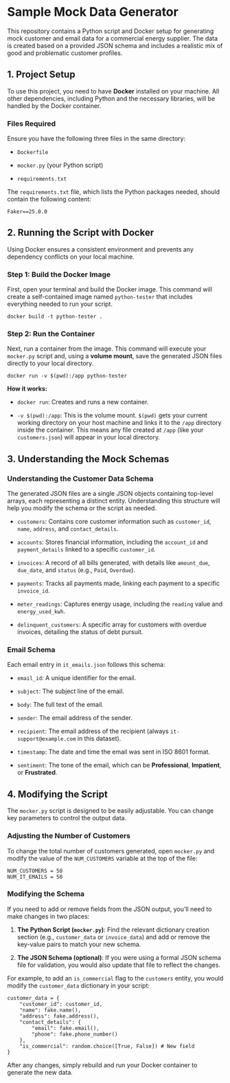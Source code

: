 # Sample Mock Data Generator

This repository contains a Python script and Docker setup for generating mock customer and email data for a commercial energy supplier. The data is created based on a provided JSON schema and includes a realistic mix of good and problematic customer profiles.

## 1. Project Setup

To use this project, you need to have **Docker** installed on your machine. All other dependencies, including Python and the necessary libraries, will be handled by the Docker container.

### Files Required

Ensure you have the following three files in the same directory:

* `Dockerfile`

* `mocker.py` (your Python script)

* `requirements.txt`

The `requirements.txt` file, which lists the Python packages needed, should contain the following content:

```
Faker==25.0.0

```

## 2. Running the Script with Docker

Using Docker ensures a consistent environment and prevents any dependency conflicts on your local machine.

### Step 1: Build the Docker Image

First, open your terminal and build the Docker image. This command will create a self-contained image named `python-tester` that includes everything needed to run your script.

```
docker build -t python-tester .

```

### Step 2: Run the Container

Next, run a container from the image. This command will execute your `mocker.py` script and, using a **volume mount**, save the generated JSON files directly to your local directory.

```
docker run -v $(pwd):/app python-tester

```

**How it works:**

* `docker run`: Creates and runs a new container.

* `-v $(pwd):/app`: This is the volume mount. `$(pwd)` gets your current working directory on your host machine and links it to the `/app` directory inside the container. This means any file created at `/app` (like your `customers.json`) will appear in your local directory.

## 3. Understanding the Mock Schemas

### Understanding the Customer Data Schema

The generated JSON files are a single JSON objects containing top-level arrays, each representing a distinct entity. Understanding this structure will help you modify the schema or the script as needed.

* `customers`: Contains core customer information such as `customer_id`, `name`, `address`, and `contact_details`.

* `accounts`: Stores financial information, including the `account_id` and `payment_details` linked to a specific `customer_id`.

* `invoices`: A record of all bills generated, with details like `amount_due`, `due_date`, and `status` (e.g., `Paid`, `Overdue`).

* `payments`: Tracks all payments made, linking each payment to a specific `invoice_id`.

* `meter_readings`: Captures energy usage, including the `reading` value and `energy_used_kwh`.

* `delinquent_customers`: A specific array for customers with overdue invoices, detailing the status of debt pursuit.

### Email Schema

Each email entry in `it_emails.json` follows this schema:

* `email_id`: A unique identifier for the email.

* `subject`: The subject line of the email.

* `body`: The full text of the email.

* `sender`: The email address of the sender.

* `recipient`: The email address of the recipient (always `it-support@example.com` in this dataset).

* `timestamp`: The date and time the email was sent in ISO 8601 format.

* `sentiment`: The tone of the email, which can be **Professional**, **Impatient**, or **Frustrated**.

## 4. Modifying the Script

The `mocker.py` script is designed to be easily adjustable. You can change key parameters to control the output data.

### Adjusting the Number of Customers

To change the total number of customers generated, open `mocker.py` and modify the value of the `NUM_CUSTOMERS` variable at the top of the file:

```
NUM_CUSTOMERS = 50
NUM_IT_EMAILS = 50

```

### Modifying the Schema

If you need to add or remove fields from the JSON output, you'll need to make changes in two places:

1. **The Python Script (`mocker.py`)**: Find the relevant dictionary creation section (e.g., `customer_data` or `invoice_data`) and add or remove the key-value pairs to match your new schema.

2. **The JSON Schema (optional)**: If you were using a formal JSON schema file for validation, you would also update that file to reflect the changes.

For example, to add an `is_commercial` flag to the `customers` entity, you would modify the `customer_data` dictionary in your script:

```
customer_data = {
    "customer_id": customer_id,
    "name": fake.name(),
    "address": fake.address(),
    "contact_details": {
        "email": fake.email(),
        "phone": fake.phone_number()
    },
    "is_commercial": random.choice([True, False]) # New field
}

```

After any changes, simply rebuild and run your Docker container to generate the new data.
